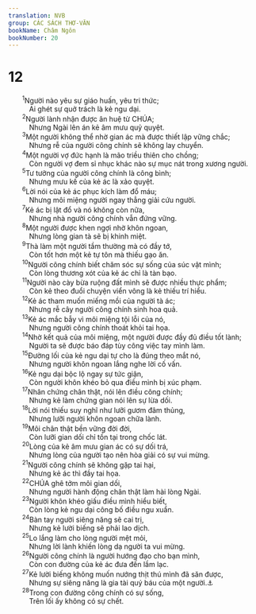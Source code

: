 ```yaml
---
translation: NVB
group: CÁC SÁCH THƠ-VĂN
bookName: Châm Ngôn 
bookNumber: 20
---
```


<div class="title"><h1>12</h1></div>
<span class="verse ch_12_1">  <sup>1</sup>Người nào yêu sự giáo huấn, yêu tri thức; <br/>   Ai ghét sự quở trách là kẻ ngu dại. <br/></span>
<span class="verse ch_12_2">  <sup>2</sup>Người lành nhận được ân huệ từ CHÚA; <br/>   Nhưng Ngài lên án kẻ âm mưu quỷ quyệt. <br/></span>
<span class="verse ch_12_3">  <sup>3</sup>Một người không thể nhờ gian ác mà được thiết lập vững chắc; <br/>   Nhưng rễ của người công chính sẽ không lay chuyển. <br/></span>
<span class="verse ch_12_4">  <sup>4</sup>Một người vợ đức hạnh là mão triều thiên cho chồng; <br/>   Còn người vợ đem sỉ nhục khác nào sự mục nát trong xương người. <br/></span>
<span class="verse ch_12_5">  <sup>5</sup>Tư tưởng của người công chính là công bình; <br/>   Nhưng mưu kế của kẻ ác là xảo quyệt. <br/></span>
<span class="verse ch_12_6">  <sup>6</sup>Lời nói của kẻ ác phục kích làm đổ máu; <br/>   Nhưng môi miệng người ngay thẳng giải cứu người. <br/></span>
<span class="verse ch_12_7">  <sup>7</sup>Kẻ ác bị lật đổ và nó không còn nữa, <br/>   Nhưng nhà người công chính vẫn đứng vững. <br/></span>
<span class="verse ch_12_8">  <sup>8</sup>Một người được khen ngợi nhờ khôn ngoan, <br/>   Nhưng lòng gian tà sẽ bị khinh miệt. <br/></span>
<span class="verse ch_12_9">  <sup>9</sup>Thà làm một người tầm thường mà có đầy tớ, <br/>   Còn tốt hơn một kẻ tự tôn mà thiếu gạo ăn. <br/></span>
<span class="verse ch_12_10">  <sup>10</sup>Người công chính biết chăm sóc sự sống của súc vật mình; <br/>   Còn lòng thương xót của kẻ ác chỉ là tàn bạo. <br/></span>
<span class="verse ch_12_11">  <sup>11</sup>Người nào cày bừa ruộng đất mình sẽ được nhiều thực phẩm; <br/>   Còn kẻ theo đuổi chuyện viển vông là kẻ thiếu trí hiểu. <br/></span>
<span class="verse ch_12_12">  <sup>12</sup>Kẻ ác tham muốn miếng mồi của người tà ác; <br/>   Nhưng rễ cây người công chính sinh hoa quả. <br/></span>
<span class="verse ch_12_13">  <sup>13</sup>Kẻ ác mắc bẫy vì môi miệng tội lỗi của nó, <br/>   Nhưng người công chính thoát khỏi tai họa. <br/></span>
<span class="verse ch_12_14">  <sup>14</sup>Nhờ kết quả của môi miệng, một người được đầy đủ điều tốt lành; <br/>   Người ta sẽ được báo đáp tùy công việc tay mình làm. <br/></span>
<span class="verse ch_12_15">  <sup>15</sup>Đường lối của kẻ ngu dại tự cho là đúng theo mắt nó, <br/>   Nhưng người khôn ngoan lắng nghe lời cố vấn. <br/></span>
<span class="verse ch_12_16">  <sup>16</sup>Kẻ ngu dại bộc lộ ngay sự tức giận, <br/>   Còn người khôn khéo bỏ qua điều mình bị xúc phạm. <br/></span>
<span class="verse ch_12_17">  <sup>17</sup>Nhân chứng chân thật, nói lên điều công chính; <br/>   Nhưng kẻ làm chứng gian nói lên sự lừa dối. <br/></span>
<span class="verse ch_12_18">  <sup>18</sup>Lời nói thiếu suy nghĩ như lưỡi gươm đâm thủng, <br/>   Nhưng lưỡi người khôn ngoan chữa lành. <br/></span>
<span class="verse ch_12_19">  <sup>19</sup>Môi chân thật bền vững đời đời, <br/>   Còn lưỡi gian dối chỉ tồn tại trong chốc lát. <br/></span>
<span class="verse ch_12_20">  <sup>20</sup>Lòng của kẻ âm mưu gian ác có sự dối trá, <br/>   Nhưng lòng của người tạo nên hòa giải có sự vui mừng. <br/></span>
<span class="verse ch_12_21">  <sup>21</sup>Người công chính sẽ không gặp tai hại, <br/>   Nhưng kẻ ác thì đầy tai họa. <br/></span>
<span class="verse ch_12_22">  <sup>22</sup>CHÚA ghê tởm môi gian dối, <br/>   Nhưng người hành động chân thật làm hài lòng Ngài. <br/></span>
<span class="verse ch_12_23">  <sup>23</sup>Người khôn khéo giấu điều mình hiểu biết, <br/>   Còn lòng kẻ ngu dại công bố điều ngu xuẩn. <br/></span>
<span class="verse ch_12_24">  <sup>24</sup>Bàn tay người siêng năng sẽ cai trị, <br/>   Nhưng kẻ lười biếng sẽ phải lao dịch. <br/></span>
<span class="verse ch_12_25">  <sup>25</sup>Lo lắng làm cho lòng người mệt mỏi, <br/>   Nhưng lời lành khiến lòng dạ người ta vui mừng. <br/></span>
<span class="verse ch_12_26">  <sup>26</sup>Người công chính là người hướng đạo cho bạn mình, <br/>   Còn con đường của kẻ ác đưa đến lầm lạc. <br/></span>
<span class="verse ch_12_27">  <sup>27</sup>Kẻ lười biếng không muốn nướng thịt thú mình đã săn được, <br/>   Nhưng sự siêng năng là gia tài quý báu của một người.<a data-toggle="tooltip" data-placement="bottom" title="Nt: câu này không rõ nghĩa; ctd: người siêng năng có của cải quí báu">⚓</a><br/></span>
<span class="verse ch_12_28">  <sup>28</sup>Trong con đường công chính có sự sống, <br/>   Trên lối ấy không có sự chết. <br/></span>
